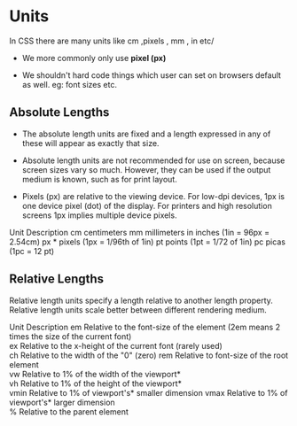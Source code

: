 # Units 
In CSS there are many units like cm ,pixels , mm , in etc/
- We more commonly only use <b>pixel (px) </b>

- We shouldn't hard code things which user can set on browsers default as well. eg: font sizes etc.



## Absolute Lengths
- The absolute length units are fixed and a length expressed in any of these will appear as exactly that size.

- Absolute length units are not recommended for use on screen, because screen sizes vary so much. However, they can be used if the output medium is known, such as for print layout.

* Pixels (px) are relative to the viewing device. For low-dpi devices, 1px is one device pixel (dot) of the display. For printers and high resolution screens 1px implies multiple device pixels.

Unit	        Description
cm	            centimeters
mm	            millimeters
in	            inches (1in = 96px = 2.54cm)
px *	        pixels (1px = 1/96th of 1in)
pt	            points (1pt = 1/72 of 1in)
pc	            picas (1pc = 12 pt)


## Relative Lengths
Relative length units specify a length relative to another length property. Relative length units scale better between different rendering medium.

Unit            	Description	
em	                Relative to the font-size of the element (2em means 2 times the size of the current font)	
ex	                Relative to the x-height of the current font (rarely used)	
ch	                Relative to the width of the "0" (zero)	
rem	                Relative to font-size of the root element	
vw	                Relative to 1% of the width of the viewport*	
vh	                Relative to 1% of the height of the viewport*	
vmin	            Relative to 1% of viewport's* smaller dimension	
vmax	            Relative to 1% of viewport's* larger dimension	
%	                Relative to the parent element